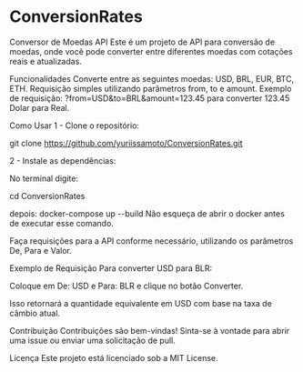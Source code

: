 # ConversionRates

Conversor de Moedas API
Este é um projeto de API para conversão de moedas, onde você pode converter entre diferentes moedas com cotações reais e atualizadas.

Funcionalidades
Converte entre as seguintes moedas: USD, BRL, EUR, BTC, ETH.
Requisição simples utilizando parâmetros from, to e amount.
Exemplo de requisição: ?from=USD&to=BRL&amount=123.45 para converter 123.45 Dolar para Real.


Como Usar
1 - Clone o repositório:

git clone https://github.com/yuriissamoto/ConversionRates.git

2 - Instale as dependências:

No terminal digite:

cd ConversionRates

depois:
docker-compose up --build
Não esqueça de abrir o docker antes de executar esse comando.


Faça requisições para a API conforme necessário, utilizando os parâmetros De, Para e Valor.

Exemplo de Requisição
Para converter USD para BLR:

Coloque em De: USD e Para: BLR e clique no botão Converter.

Isso retornará a quantidade equivalente em USD com base na taxa de câmbio atual.

Contribuição
Contribuições são bem-vindas! Sinta-se à vontade para abrir uma issue ou enviar uma solicitação de pull.

Licença
Este projeto está licenciado sob a MIT License.





